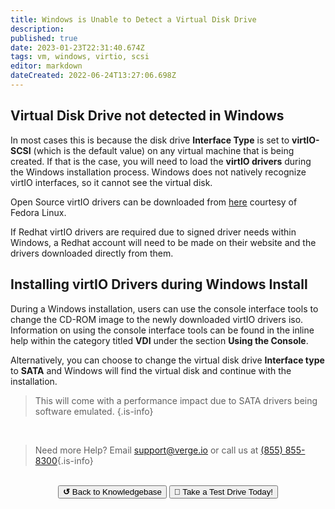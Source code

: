 ```yaml
---
title: Windows is Unable to Detect a Virtual Disk Drive
description: 
published: true
date: 2023-01-23T22:31:40.674Z
tags: vm, windows, virtio, scsi
editor: markdown
dateCreated: 2022-06-24T13:27:06.698Z
---
```


## Virtual Disk Drive not detected in Windows

In most cases this is because the disk drive **Interface Type** is set to **virtIO-SCSI** (which is the default value) on any virtual machine that is being created. If that is the case, you will need to load the **virtIO drivers** during the Windows installation process. Windows does not natively recognize virtIO interfaces, so it cannot see the virtual disk.

Open Source virtIO drivers can be downloaded from [here](https://github.com/virtio-win/virtio-win-pkg-scripts/blob/master/README.md) courtesy of Fedora Linux.

If Redhat virtIO drivers are required due to signed driver needs within Windows, a Redhat account will need to be made on their website and the drivers downloaded directly from them.

## Installing virtIO Drivers during Windows Install
During a Windows installation, users can use the console interface tools to change the CD-ROM image to the newly downloaded virtIO drivers iso. Information on using the console interface tools can be found in the inline help within the category titled **VDI** under the section **Using the Console**.

Alternatively, you can choose to change the virtual disk drive **Interface type** to **SATA** and Windows will find the virtual disk and continue with the installation.
> This will come with a performance impact due to SATA drivers being software emulated.
{.is-info}

<br>

> Need more Help? Email <a href="mailto:support@verge.io?subject=Support Inquiry" target="_blank" rel="noopener noreferrer">support@verge.io</a> or call us at <a href="tel:+855-855-8300">(855) 855-8300</a>{.is-info}

<br>
<div style="text-align: center">
  <a href="https://wiki.verge.io/en/public/kb"><button class="button-grey"> <b>↺</b> Back to Knowledgebase</button></a>
<a href="https://www.verge.io/test-drive"><button class="button-orange">🚗 Take a Test Drive Today!</button></a>
</div>